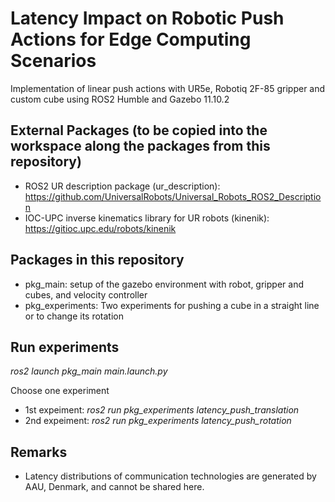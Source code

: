 # Latency Impact on Robotic Push Actions for Edge Computing Scenarios

Implementation of linear push actions with UR5e, Robotiq 2F-85 gripper and custom cube using ROS2 Humble and Gazebo 11.10.2

## External Packages (to be copied into the workspace along the packages from this repository)
- ROS2 UR description package (ur_description): https://github.com/UniversalRobots/Universal_Robots_ROS2_Description
- IOC-UPC inverse kinematics library for UR robots (kinenik): https://gitioc.upc.edu/robots/kinenik

## Packages in this repository
- pkg_main: setup of the gazebo environment with robot, gripper and cubes, and velocity controller
- pkg_experiments: Two experiments for pushing a cube in a straight line or to change its rotation

## Run experiments
*ros2 launch pkg_main main.launch.py*

Choose one experiment

- 1st expeiment: *ros2 run pkg_experiments latency_push_translation*
- 2nd expeiment: *ros2 run pkg_experiments latency_push_rotation*

## Remarks
- Latency distributions of communication technologies are generated by AAU, Denmark, and cannot be shared here.
